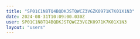 ```yaml
---
title: "SP01C1N8TQ4BQDKJSTQWCZ3VGZK0971K7K01X1N3"
date: 2024-08-31T10:09:00.030Z
user: SP01C1N8TQ4BQDKJSTQWCZ3VGZK0971K7K01X1N3
layout: "users"
---
```

    